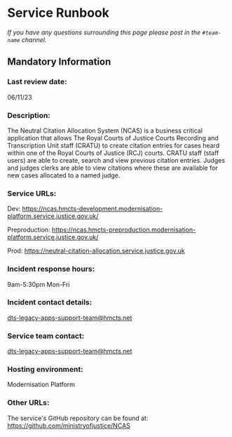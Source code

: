 # Service Runbook

<!-- This is a template that should be populated by the development team when moving to the modernisation platform, but also reviewed and kept up to date.
To ensure that people looking at your runbook can get the information they need quickly, your runbook should be short but clear. Throughout, only use acronyms if you’re confident that someone who has just been woken up at 3am would understand them. -->

_If you have any questions surrounding this page please post in the `#team-name` channel._

## Mandatory Information

### **Last review date:**

06/11/23

### **Description:**

The Neutral Citation Allocation System (NCAS) is a business critical application that allows The Royal Courts of Justice Courts Recording and Transcription Unit staff (CRATU) to create citation entries for cases heard within one of the Royal Courts of Justice (RCJ) courts. CRATU staff (staff users) are able to create, search and view previous citation entries. Judges and judges clerks are able to view citations where these are available for new cases allocated to a named judge.

### **Service URLs:**

Dev: <https://ncas.hmcts-development.modernisation-platform.service.justice.gov.uk/>

Preproduction: <https://ncas.hmcts-preproduction.modernisation-platform.service.justice.gov.uk/>

Prod: <https://neutral-citation-allocation.service.justice.gov.uk>

### **Incident response hours:**

9am-5:30pm Mon-Fri

### **Incident contact details:**

<dts-legacy-apps-support-team@hmcts.net>

### **Service team contact:**

<dts-legacy-apps-support-team@hmcts.net>

### **Hosting environment:**

Modernisation Platform

### **Other URLs:**

The service's GitHub repository can be found at: <https://github.com/ministryofjustice/NCAS>
